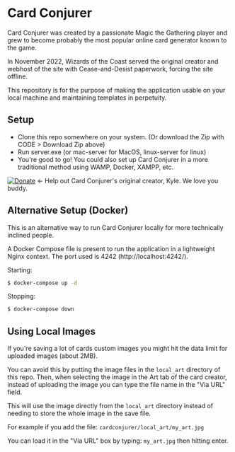 # Card Conjurer
Card Conjurer was created by a passionate Magic the Gathering player and grew to
become probably the most popular online card generator known to the game.

In November 2022, Wizards of the Coast served the original creator and webhost
of the site with Cease-and-Desist paperwork, forcing the site offline.

This repository is for the purpose of making the application usable on your
local machine and maintaining templates in perpetuity.


## Setup

- Clone this repo somewhere on your system. (Or download the Zip with CODE > Download Zip above)
- Run server.exe (or mac-server for MacOS, linux-server for linux)
- You're good to go! You could also set up Card Conjurer in a more traditional method using WAMP, Docker, XAMPP, etc.

[![Donate](https://img.shields.io/badge/Donate-PayPal-blue.svg?longCache=true&style=popout)](https://www.paypal.me/kyleburtondonate) ← Help out Card Conjurer's original creator, Kyle. We love you buddy.


## Alternative Setup (Docker)

This is an alternative way to run Card Conjurer locally for more technically
inclined people.

A Docker Compose file is present to run the application in a lightweight Nginx
context. The port used is 4242 (http://localhost:4242/).

Starting:

```bash
$ docker-compose up -d
```

Stopping:

```bash
$ docker-compose down
```

## Using Local Images

If you're saving a lot of cards custom images you might hit the data limit for
uploaded images (about 2MB).

You can avoid this by putting the image files in the `local_art` directory of
this repo. Then, when selecting the image in the Art tab of the card creator,
instead of uploading the image you can type the file name in the "Via URL"
field.

This will use the image directly from the `local_art` directory instead of
needing to store the whole image in the save file.

For example if you add the file: `cardconjurer/local_art/my_art.jpg`

You can load it in the "Via URL" box by typing: `my_art.jpg` then hitting enter.
